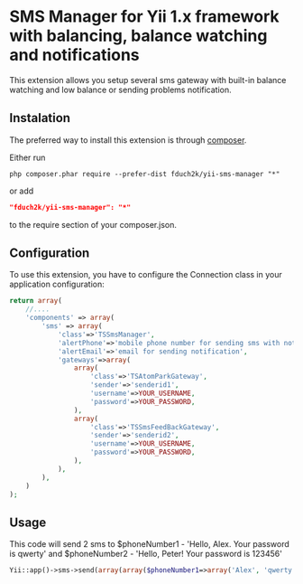 # SMS Manager for Yii 1.x framework with balancing, balance watching and notifications

This extension allows you setup several sms gateway with built-in balance watching and low balance or sending problems notification. 

## Instalation

The preferred way to install this extension is through [composer](http://getcomposer.org/download/).

Either run

```
php composer.phar require --prefer-dist fduch2k/yii-sms-manager "*"
```

or add

```json
"fduch2k/yii-sms-manager": "*"
```

to the require section of your composer.json.


## Configuration

To use this extension, you have to configure the Connection class in your application configuration:

```php
return array(
    //....
    'components' => array(
        'sms' => array(
            'class'=>'TSSmsManager',
            'alertPhone'=>'mobile phone number for sending sms with notification',
            'alertEmail'=>'email for sending notification',
            'gateways'=>array(
                array(
                    'class'=>'TSAtomParkGateway',
                    'sender'=>'senderid1',
                    'username'=>YOUR_USERNAME,
                    'password'=>YOUR_PASSWORD,
                ),
                array(
                    'class'=>'TSSmsFeedBackGateway',
                    'sender'=>'senderid2',
                    'username'=>YOUR_USERNAME,
                    'password'=>YOUR_PASSWORD,
                ),
            ),
        ),
    )
);
```

## Usage

This code will send 2 sms to $phoneNumber1 - 'Hello, Alex. Your password is qwerty' and $phoneNumber2 - 'Hello, Peter! Your password is 123456'
```php
Yii::app()->sms->send(array(array($phoneNumber1=>array('Alex', 'qwerty'), $phoneNumber2=>array('Peter', '123456')))), 'Hello, %1%! Your password is %2%');
```

